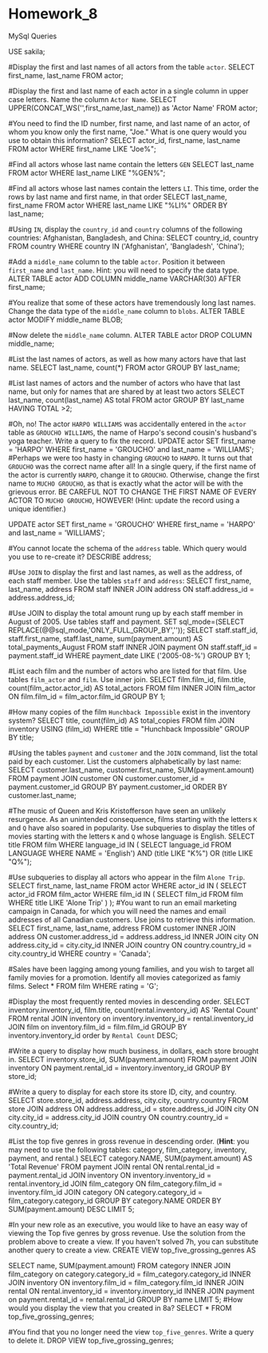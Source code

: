 # Homework_8
MySql Queries

USE	sakila;

#Display the first and last names of all actors from the table `actor`.
SELECT first_name, last_name
FROM actor;

#Display the first and last name of each actor in a single column in upper case letters. Name the column `Actor Name`.
SELECT UPPER(CONCAT_WS('',first_name,last_name)) as 'Actor Name'
FROM actor;

#You need to find the ID number, first name, and last name of an actor, of whom you know only the first name, "Joe." What is one query would you use to obtain this information?
SELECT actor_id, first_name, last_name
FROM actor
WHERE first_name LIKE "Joe%";

#Find all actors whose last name contain the letters `GEN`
SELECT last_name
FROM actor
WHERE last_name LIKE "%GEN%";

#Find all actors whose last names contain the letters `LI`. This time, order the rows by last name and first name, in that order
SELECT last_name, first_name
FROM actor
WHERE last_name LIKE "%LI%"
ORDER BY last_name;

#Using `IN`, display the `country_id` and `country` columns of the following countries: Afghanistan, Bangladesh, and China:
SELECT country_id, country
FROM country
WHERE country IN ('Afghanistan', 'Bangladesh', 'China');

#Add a `middle_name` column to the table `actor`. Position it between `first_name` and `last_name`. Hint: you will need to specify the data type.
ALTER TABLE actor
ADD COLUMN middle_name VARCHAR(30) 
AFTER first_name;

#You realize that some of these actors have tremendously long last names. Change the data type of the `middle_name` column to `blobs`.
ALTER TABLE actor
MODIFY middle_name BLOB;

#Now delete the `middle_name` column.
ALTER TABLE actor
DROP COLUMN middle_name;

#List the last names of actors, as well as how many actors have that last name.
SELECT last_name, count(*) FROM actor
GROUP BY last_name;

#List last names of actors and the number of actors who have that last name, but only for names that are shared by at least two actors
SELECT last_name, count(last_name) AS total FROM actor
GROUP BY last_name HAVING TOTAL >2;

#Oh, no! The actor `HARPO WILLIAMS` was accidentally entered in the `actor` table as `GROUCHO WILLIAMS`, the name of Harpo's second cousin's husband's yoga teacher. Write a query to fix the record.
UPDATE actor
SET first_name = 'HARPO' WHERE first_name = 'GROUCHO' and last_name = 'WILLIAMS';
#Perhaps we were too hasty in changing `GROUCHO` to `HARPO`. It turns out that `GROUCHO` was the correct name after all! In a single query, if the first name of the actor is currently `HARPO`, change it to `GROUCHO`. Otherwise, change the first name to `MUCHO GROUCHO`, as that is exactly what the actor will be with the grievous error. BE CAREFUL NOT TO CHANGE THE FIRST NAME OF EVERY ACTOR TO `MUCHO GROUCHO`, HOWEVER! (Hint: update the record using a unique identifier.)

UPDATE actor
SET first_name = 'GROUCHO' WHERE first_name = 'HARPO' and last_name = 'WILLIAMS';

#You cannot locate the schema of the `address` table. Which query would you use to re-create it?
DESCRIBE address;

#Use `JOIN` to display the first and last names, as well as the address, of each staff member. Use the tables `staff` and `address`:
SELECT first_name, last_name, address
FROM staff
INNER JOIN address  ON staff.address_id = address.address_id;

#Use JOIN to display the total amount rung up by each staff member in August of 2005. Use tables staff and payment. 
SET sql_mode=(SELECT REPLACE(@@sql_mode,'ONLY_FULL_GROUP_BY',''));
SELECT staff.staff_id, staff.first_name, staff.last_name, sum(payment.amount) AS total_payments_August
FROM staff
INNER JOIN payment
ON staff.staff_id = payment.staff_id
WHERE payment_date LIKE ('2005-08-%')
GROUP BY 1; 

#List each film and the number of actors who are listed for that film. Use tables `film_actor` and `film`. Use inner join.
SELECT film.film_id, film.title, count(film_actor.actor_id) AS total_actors
FROM film
INNER JOIN film_actor
ON film.film_id = film_actor.film_id
GROUP BY 1; 


#How many copies of the film `Hunchback Impossible` exist in the inventory system?
SELECT title, count(film_id) AS total_copies
FROM film 
	JOIN inventory USING (film_id) WHERE title = "Hunchback Impossible"
GROUP BY title;


#Using the tables `payment` and `customer` and the `JOIN` command, list the total paid by each customer. List the customers alphabetically by last name:
SELECT customer.last_name, customer.first_name, SUM(payment.amount)
FROM payment 
JOIN customer
ON customer.customer_id = payment.customer_id
GROUP BY payment.customer_id
ORDER BY customer.last_name;

 #The music of Queen and Kris Kristofferson have seen an unlikely resurgence. As an unintended consequence, films starting with the letters `K` and `Q` have also soared in popularity. Use subqueries to display the titles of movies starting with the letters `K` and `Q` whose language is English.
SELECT title
FROM film
WHERE language_id IN (
	SELECT language_id
    FROM LANGUAGE
    WHERE NAME = 'English')
AND (title LIKE "K%") OR (title LIKE "Q%");

#Use subqueries to display all actors who appear in the film `Alone Trip`.
SELECT
first_name,
last_name
FROM actor
WHERE actor_id IN 
(
SELECT actor_id
FROM film_actor
WHERE film_id IN 
(
SELECT film_id
FROM film
WHERE title LIKE 'Alone Trip'
)
);
#You want to run an email marketing campaign in Canada, for which you will need the names and email addresses of all Canadian customers. Use joins to retrieve this information.
SELECT 
first_name, last_name, address
FROM customer
INNER JOIN address ON customer.address_id = address.address_id
INNER JOIN city ON address.city_id = city.city_id
INNER JOIN country ON country.country_id = city.country_id
WHERE country = 'Canada';

#Sales have been lagging among young families, and you wish to target all family movies for a promotion. Identify all movies categorized as famiy films.
Select *
FROM film
WHERE rating = 'G';

#Display the most frequently rented movies in descending order.
SELECT inventory.inventory_id, film.title, count(rental.inventory_id) AS 'Rental Count' FROM rental 
JOIN inventory on inventory.inventory_id = rental.inventory_id
JOIN film on inventory.film_id = film.film_id
GROUP BY inventory.inventory_id
order by `Rental Count` DESC;

#Write a query to display how much business, in dollars, each store brought in.
SELECT inventory.store_id, SUM(payment.amount) FROM payment
JOIN inventory ON payment.rental_id = inventory.inventory_id
GROUP BY store_id;

#Write a query to display for each store its store ID, city, and country.
SELECT store.store_id, address.address, city.city, country.country FROM store
JOIN address ON address.address_id = store.address_id
JOIN city ON city.city_id =  address.city_id
JOIN country ON country.country_id = city.country_id;

#List the top five genres in gross revenue in descending order. (**Hint**: you may need to use the following tables: category, film_category, inventory, payment, and rental.)
SELECT category.NAME, SUM(payment.amount) AS 'Total Revenue' FROM payment
JOIN rental ON rental.rental_id = payment.rental_id
JOIN inventory ON inventory.inventory_id = rental.inventory_id
JOIN film_category ON film_category.film_id = inventory.film_id
JOIN category ON category.category_id = film_category.category_id
GROUP BY category.NAME
ORDER BY SUM(payment.amount) DESC LIMIT 5;

#In your new role as an executive, you would like to have an easy way of viewing the Top five genres by gross revenue. Use the solution from the problem above to create a view. If you haven't solved 7h, you can substitute another query to create a view.
CREATE VIEW top_five_grossing_genres AS

SELECT name, SUM(payment.amount)
FROM category
INNER JOIN film_category on category.category_id = film_category.category_id
INNER JOIN inventory ON inventory.film_id = film_category.film_id
INNER JOIN rental ON rental.inventory_id = inventory.inventory_id
INNER JOIN payment on payment.rental_id = rental.rental_id
GROUP BY name
LIMIT 5;
#How would you display the view that you created in 8a?
SELECT * FROM top_five_grossing_genres;

#You find that you no longer need the view `top_five_genres`. Write a query to delete it.
DROP VIEW top_five_grossing_genres;
